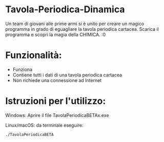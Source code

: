 # Tavola-Periodica-Dinamica
Un team di giovani alle prime armi si è unito per creare un magico programma in grado di eguagliare la tavola periodica cartacea. Scarica il programma e scopri la magia della CHIMICA. :0

# Funzionalità:

 - Funziona
 - Contiene tutti i dati di una tavola periodica cartacea
 - Non richiede una connessione ad Internet

# Istruzioni per l'utilizzo:

Windows: Aprire il file TavolaPeriodicaBETAx.exe


Linux/macOS: 
 da terminale eseguire:
 
    ./TavolaPeriodicaBETA
